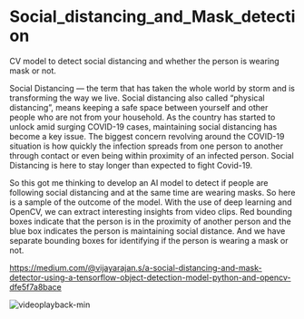 # Social_distancing_and_Mask_detection
CV model to detect social distancing and whether the person is wearing mask or not.


Social Distancing — the term that has taken the whole world by storm and is transforming the way we live. Social distancing also called “physical distancing”, means keeping a safe space between yourself and other people who are not from your household. As the country has started to unlock amid surging COVID-19 cases, maintaining social distancing has become a key issue. The biggest concern revolving around the COVID-19 situation is how quickly the infection spreads from one person to another through contact or even being within proximity of an infected person. Social Distancing is here to stay longer than expected to fight Covid-19.

So this got me thinking to develop an AI model to detect if people are following social distancing and at the same time are wearing masks. So here is a sample of the outcome of the model. With the use of deep learning and OpenCV, we can extract interesting insights from video clips. Red bounding boxes indicate that the person is in the proximity of another person and the blue box indicates the person is maintaining social distance. And we have separate bounding boxes for identifying if the person is wearing a mask or not.

https://medium.com/@vijayarajan.s/a-social-distancing-and-mask-detector-using-a-tensorflow-object-detection-model-python-and-opencv-dfe5f7a8bace

![videoplayback-min](https://user-images.githubusercontent.com/66958851/87880201-56ed4f80-ca0d-11ea-9b98-2e166927bcf8.gif)


